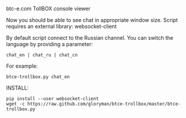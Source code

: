 btc-e.com TollBOX console viewer

Now you should be able to see chat in appropriate window size.
Script requires an external library: websocket-client

By default script connect to the Russian channel.
You can switch the language by providing a parameter:

	chat_en | chat_ru | chat_cn

For example:

	btce-trollbox.py chat_en

INSTALL:
	
	pip install --user websocket-client
	wget -c https://raw.github.com/gloryman/btce-trollbox/master/btce-trollbox.py
